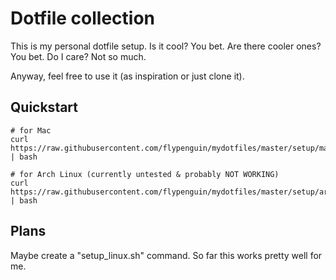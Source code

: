 # Dotfile collection

This is my personal dotfile setup. Is it cool? You bet. Are there cooler ones? You bet. Do I care? Not so much.

Anyway, feel free to use it (as inspiration or just clone it).


## Quickstart

```
# for Mac
curl https://raw.githubusercontent.com/flypenguin/mydotfiles/master/setup/mac.sh  | bash

# for Arch Linux (currently untested & probably NOT WORKING)
curl https://raw.githubusercontent.com/flypenguin/mydotfiles/master/setup/arch.sh  | bash
```


## Plans

Maybe create a "setup_linux.sh" command. So far this works pretty well for me.